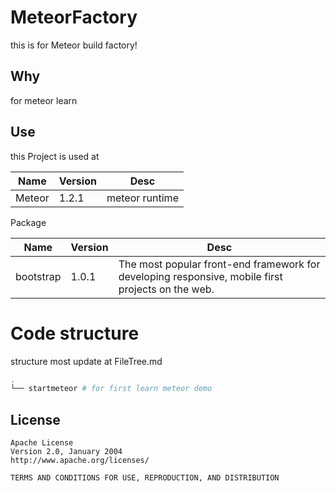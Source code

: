# MeteorFactory

this is for Meteor build factory!

## Why

for meteor learn

## Use

this Project is used at

|Name|Version|Desc|
|---|---|---|
|Meteor|1.2.1|meteor runtime|

Package

|Name|Version|Desc|
|---|---|---|
|bootstrap|1.0.1|The most popular front-end framework for developing responsive, mobile first projects on the web.|

# Code structure

structure most update at FileTree.md

```bash
.
└── startmeteor # for first learn meteor demo
```


License
--------

    Apache License
	Version 2.0, January 2004
	http://www.apache.org/licenses/

	TERMS AND CONDITIONS FOR USE, REPRODUCTION, AND DISTRIBUTION